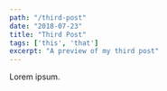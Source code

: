 ```yaml
---
path: "/third-post"
date: "2018-07-23"
title: "Third Post"
tags: ['this', 'that']
excerpt: "A preview of my third post"
---
```


Lorem ipsum.
